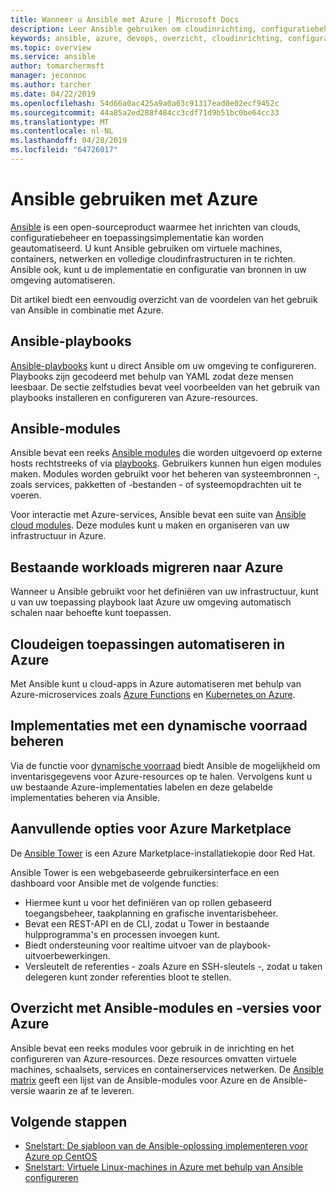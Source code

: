 ```yaml
---
title: Wanneer u Ansible met Azure | Microsoft Docs
description: Leer Ansible gebruiken om cloudinrichting, configuratiebeheer en toepassingsimplementaties te automatiseren.
keywords: ansible, azure, devops, overzicht, cloudinrichting, configuratiebeheer, implementatie van toepassing, ansible-modules, ansible-playbooks
ms.topic: overview
ms.service: ansible
author: tomarchermsft
manager: jeconnoc
ms.author: tarcher
ms.date: 04/22/2019
ms.openlocfilehash: 54d66a0ac425a9a0a63c91317ead0e02ecf9452c
ms.sourcegitcommit: 44a85a2ed288f484cc3cdf71d9b51bc0be64cc33
ms.translationtype: MT
ms.contentlocale: nl-NL
ms.lasthandoff: 04/28/2019
ms.locfileid: "64726017"
---
```

# <a name="using-ansible-with-azure"></a>Ansible gebruiken met Azure

[Ansible](https://www.ansible.com) is een open-sourceproduct waarmee het inrichten van clouds, configuratiebeheer en toepassingsimplementatie kan worden geautomatiseerd. U kunt Ansible gebruiken om virtuele machines, containers, netwerken en volledige cloudinfrastructuren in te richten. Ansible ook, kunt u de implementatie en configuratie van bronnen in uw omgeving automatiseren.

Dit artikel biedt een eenvoudig overzicht van de voordelen van het gebruik van Ansible in combinatie met Azure.

## <a name="ansible-playbooks"></a>Ansible-playbooks

[Ansible-playbooks](https://docs.ansible.com/ansible/latest/playbooks.html) kunt u direct Ansible om uw omgeving te configureren. Playbooks zijn gecodeerd met behulp van YAML zodat deze mensen leesbaar. De sectie zelfstudies bevat veel voorbeelden van het gebruik van playbooks installeren en configureren van Azure-resources. 

## <a name="ansible-modules"></a>Ansible-modules

Ansible bevat een reeks [Ansible modules](https://docs.ansible.com/ansible/latest/modules_by_category.html) die worden uitgevoerd op externe hosts rechtstreeks of via [playbooks](https://docs.ansible.com/ansible/latest/playbooks.html). Gebruikers kunnen hun eigen modules maken. Modules worden gebruikt voor het beheren van systeembronnen -, zoals services, pakketten of -bestanden - of systeemopdrachten uit te voeren.

Voor interactie met Azure-services, Ansible bevat een suite van [Ansible cloud modules](https://docs.ansible.com/ansible/list_of_cloud_modules.html#azure). Deze modules kunt u maken en organiseren van uw infrastructuur in Azure. 

## <a name="migrate-existing-workload-to-azure"></a>Bestaande workloads migreren naar Azure

Wanneer u Ansible gebruikt voor het definiëren van uw infrastructuur, kunt u van uw toepassing playbook laat Azure uw omgeving automatisch schalen naar behoefte kunt toepassen. 

## <a name="automate-cloud-native-application-in-azure"></a>Cloudeigen toepassingen automatiseren in Azure

Met Ansible kunt u cloud-apps in Azure automatiseren met behulp van Azure-microservices zoals [Azure Functions](https://azure.microsoft.com//services/functions/) en [Kubernetes on Azure](https://azure.microsoft.com/services/container-service/kubernetes/).  

## <a name="manage-deployments-with-dynamic-inventory"></a>Implementaties met een dynamische voorraad beheren

Via de functie voor [dynamische voorraad](https://docs.ansible.com/ansible/intro_dynamic_inventory.html) biedt Ansible de mogelijkheid om inventarisgegevens voor Azure-resources op te halen. Vervolgens kunt u uw bestaande Azure-implementaties labelen en deze gelabelde implementaties beheren via Ansible.

## <a name="additional-azure-marketplace-options"></a>Aanvullende opties voor Azure Marketplace

De [Ansible Tower](https://azuremarketplace.microsoft.com/marketplace/apps/redhat.ansible-tower) is een Azure Marketplace-installatiekopie door Red Hat. 

Ansible Tower is een webgebaseerde gebruikersinterface en een dashboard voor Ansible met de volgende functies:

* Hiermee kunt u voor het definiëren van op rollen gebaseerd toegangsbeheer, taakplanning en grafische inventarisbeheer. 
* Bevat een REST-API en de CLI, zodat u Tower in bestaande hulpprogramma's en processen invoegen kunt. 
* Biedt ondersteuning voor realtime uitvoer van de playbook-uitvoerbewerkingen. 
* Versleutelt de referenties - zoals Azure en SSH-sleutels -, zodat u taken delegeren kunt zonder referenties bloot te stellen.

## <a name="ansible-module-and-version-matrix-for-azure"></a>Overzicht met Ansible-modules en -versies voor Azure

Ansible bevat een reeks modules voor gebruik in de inrichting en het configureren van Azure-resources. Deze resources omvatten virtuele machines, schaalsets, services en containerservices netwerken. De [Ansible matrix](./ansible-matrix.md) geeft een lijst van de Ansible-modules voor Azure en de Ansible-versie waarin ze af te leveren.

## <a name="next-steps"></a>Volgende stappen

- [Snelstart: De sjabloon van de Ansible-oplossing implementeren voor Azure op CentOS](./ansible-deploy-solution-template.md)
- [Snelstart: Virtuele Linux-machines in Azure met behulp van Ansible configureren](/azure/virtual-machines/linux/ansible-install-configure?toc=%2Fazure%2Fansible%2Ftoc.json&bc=%2Fazure%2Fbread%2Ftoc.json)